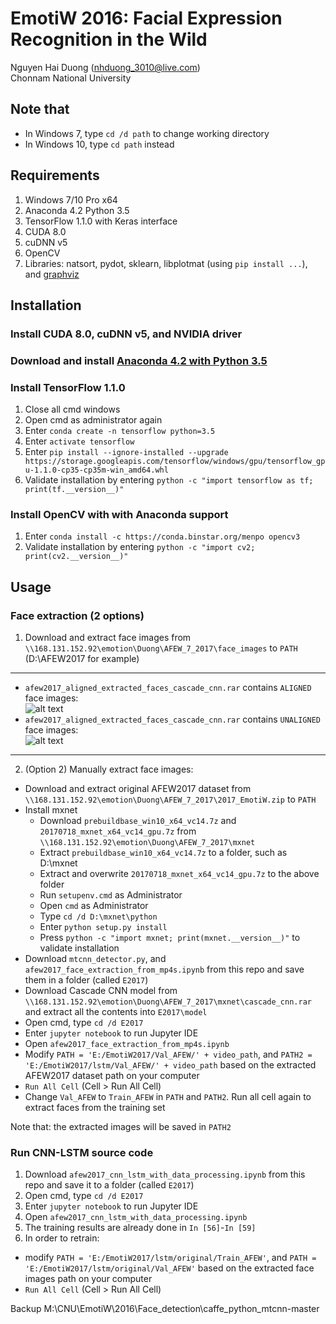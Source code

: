 # EmotiW 2016: Facial Expression Recognition in the Wild
Nguyen Hai Duong (nhduong_3010@live.com)  
Chonnam National University  
  
  
## Note that
- In Windows 7, type `cd /d path` to change working directory
- In Windows 10, type `cd path` instead

## Requirements
1. Windows 7/10 Pro x64
2. Anaconda 4.2 Python 3.5
3. TensorFlow 1.1.0 with Keras interface
4. CUDA 8.0
5. cuDNN v5
6. OpenCV
7. Libraries: natsort, pydot, sklearn, libplotmat (using `pip install ...`), and [graphviz](http://www.graphviz.org/Download_windows.php)
## Installation
### Install CUDA 8.0, cuDNN v5, and NVIDIA driver
### Download and install [Anaconda 4.2 with Python 3.5](https://repo.continuum.io/archive/Anaconda3-4.2.0-Windows-x86_64.exe)
### Install TensorFlow 1.1.0
1. Close all cmd windows
2. Open cmd as administrator again
3. Enter `conda create -n tensorflow python=3.5`
4. Enter `activate tensorflow`
5. Enter `pip install --ignore-installed --upgrade https://storage.googleapis.com/tensorflow/windows/gpu/tensorflow_gpu-1.1.0-cp35-cp35m-win_amd64.whl`
6. Validate installation by entering `python -c "import tensorflow as tf; print(tf.__version__)"`
### Install OpenCV with with Anaconda support
1. Enter `conda install -c https://conda.binstar.org/menpo opencv3`
2. Validate installation by entering `python -c "import cv2; print(cv2.__version__)"`
## Usage
### Face extraction (2 options)
1. Download and extract face images from `\\168.131.152.92\emotion\Duong\AFEW_7_2017\face_images` to `PATH` (D:\AFEW2017 for example)
---
- `afew2017_aligned_extracted_faces_cascade_cnn.rar` contains `ALIGNED` face images:  
![alt text](https://raw.githubusercontent.com/nhduong/afew2016/master/imgs/aligned.jpg)
- `afew2017_aligned_extracted_faces_cascade_cnn.rar` contains `UNALIGNED` face images:  
![alt text](https://raw.githubusercontent.com/nhduong/afew2016/master/imgs/unaligned.jpg)
---
2. (Option 2) Manually extract face images:
- Download and extract original AFEW2017 dataset from `\\168.131.152.92\emotion\Duong\AFEW_7_2017\2017_EmotiW.zip` to `PATH`
- Install mxnet
  - Download `prebuildbase_win10_x64_vc14.7z` and `20170718_mxnet_x64_vc14_gpu.7z` from `\\168.131.152.92\emotion\Duong\AFEW_7_2017\mxnet`
  - Extract `prebuildbase_win10_x64_vc14.7z` to a folder, such as D:\mxnet
  - Extract and overwrite `20170718_mxnet_x64_vc14_gpu.7z` to the above folder
  - Run `setupenv.cmd` as Administrator
  - Open `cmd` as Administrator
  - Type `cd /d D:\mxnet\python`
  - Enter `python setup.py install`
  - Press `python -c "import mxnet; print(mxnet.__version__)"` to validate installation
- Download `mtcnn_detector.py`, and `afew2017_face_extraction_from_mp4s.ipynb` from this repo and save them in a folder (called `E2017`)
- Download Cascade CNN model from `\\168.131.152.92\emotion\Duong\AFEW_7_2017\mxnet\cascade_cnn.rar` and extract all the contents into `E2017\model`
- Open cmd, type `cd /d E2017`
- Enter `jupyter notebook` to run Jupyter IDE
- Open `afew2017_face_extraction_from_mp4s.ipynb`
- Modify `PATH = 'E:/EmotiW2017/Val_AFEW/' + video_path`, and `PATH2 = 'E:/EmotiW2017/lstm/Val_AFEW/' + video_path` based on the extracted AFEW2017 dataset path on your computer
- `Run All Cell` (Cell > Run All Cell)
- Change `Val_AFEW` to `Train_AFEW` in `PATH` and `PATH2`. Run all cell again to extract faces from the training set  
  
Note that: the extracted images will be saved in `PATH2`
### Run CNN-LSTM source code
1. Download `afew2017_cnn_lstm_with_data_processing.ipynb` from this repo and save it to a folder (called `E2017`)
2. Open cmd, type `cd /d E2017`
3. Enter `jupyter notebook` to run Jupyter IDE
4. Open `afew2017_cnn_lstm_with_data_processing.ipynb`
5. The training results are already done in `In [56]`-`In [59]`
6. In order to retrain:
- modify `PATH = 'E:/EmotiW2017/lstm/original/Train_AFEW'`, and `PATH = 'E:/EmotiW2017/lstm/original/Val_AFEW'` based on the extracted face images path on your computer
- `Run All Cell` (Cell > Run All Cell)
  
  
Backup M:\CNU\EmotiW\2016\Face_detection\caffe_python_mtcnn-master